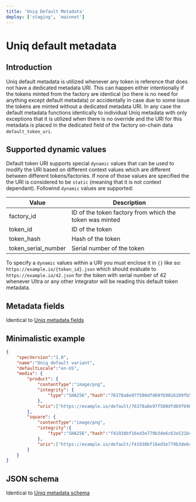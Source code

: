 ```yaml
---
title: 'Uniq Default Metadata'
deploy: ['staging', 'mainnet']
---
```



# Uniq default metadata

## Introduction

Uniq default metadata is utilized whenever any token is reference that does not have a dedicated metadata URI. This can happen either intentionally if the tokens minted from the factory are identical (so there is no need for anything except default metadata) or accidentally in case due to some issue the tokens are minted without a dedicated metadata URI. In any case the default metadata functions identically to individual Uniq metadata with only exceptions that it is utilized when there is no override and the URI for this metadata is placed in the dedicated field of the factory on-chain data `default_token_uri`.

## Supported dynamic values

Default token URI supports special `dynamic` values that can be used to modify the URI based on different context values which are different between different tokens/factories. If none of those values are specified the the URI is considered to be `static` (meaning that it is not context dependant). Followind `dynamic` values are supported:

| Value               | Description                                             |
| ------------------- | ------------------------------------------------------- |
| factory_id          | ID of the token factory from which the token was minted |
| token_id            | ID of the token                                         |
| token_hash          | Hash of the token                                       |
| token_serial_number | Serial number of the token                              |

To specify a `dynamic` values within a URI you must enclose it in `{}` like so: `https://example.io/{token_id}.json` which should evaluate to `https://example.io/42.json` for the token with serial number of 42 whenever Ultra or any other integrator will be reading this default token metadata.

## Metadata fields

Identical to [Uniq metadata fields](./uniq-metadata.md#metadata-fields)

## Minimalistic example

```JSON
{
    "specVersion":"1.0",
    "name":"Uniq default variant",
    "defaultLocale":"en-US",
    "media": {
        "product": {
            "contentType":"image/png",
            "integrity": {
                "type":"SHA256","hash":"76378a8e97f500dfd69fb9816189fb503a913e0f306a4307bc2d4d61ded8f89e"
            },
            "uris":["https://example.io/default/76378a8e97f500dfd69fb9816189fb503a913e0f306a4307bc2d4d61ded8f89e.png"]
        },
        "square": {
            "contentType":"image/png",
            "integrity":{
                "type":"SHA256","hash":"f41938bf16ed3e779b3de6c63e531bce84101947da49617ee6f6322ecadb1b0e"
            },
            "uris":["https://example.io/default/f41938bf16ed3e779b3de6c63e531bce84101947da49617ee6f6322ecadb1b0e.png"]
        }
    }
}
```

## JSON schema

Identical to [Uniq metadata schema](./uniq-metadata.md#json-schema)
